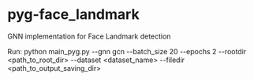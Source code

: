 # pyg-face_landmark
GNN implementation for Face Landmark detection


Run: 
python main_pyg.py --gnn gcn --batch_size 20 --epochs 2 --rootdir <path_to_root_dir> --dataset <dataset_name> --filedir <path_to_output_saving_dir>
